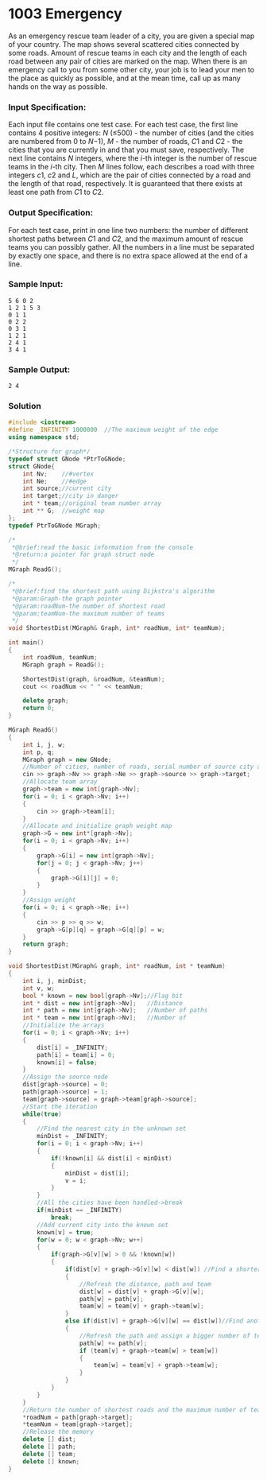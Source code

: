 # 1003 Emergency

As an emergency rescue team leader of a city, you are given a special map of your country. The map shows several scattered cities connected by some roads. Amount of rescue teams in each city and the length of each road between any pair of cities are marked on the map. When there is an emergency call to you from some other city, your job is to lead your men to the place as quickly as possible, and at the mean time, call up as many hands on the way as possible.

### Input Specification:

Each input file contains one test case. For each test case, the first line contains 4 positive integers: *N* (≤500) - the number of cities (and the cities are numbered from 0 to *N*−1), *M* - the number of roads, *C*1 and *C*2 - the cities that you are currently in and that you must save, respectively. The next line contains *N* integers, where the *i*-th integer is the number of rescue teams in the *i*-th city. Then *M* lines follow, each describes a road with three integers *c*1, *c*2 and *L*, which are the pair of cities connected by a road and the length of that road, respectively. It is guaranteed that there exists at least one path from *C*1 to *C*2.

### Output Specification:

For each test case, print in one line two numbers: the number of different shortest paths between *C*1 and *C*2, and the maximum amount of rescue teams you can possibly gather. All the numbers in a line must be separated by exactly one space, and there is no extra space allowed at the end of a line.

### Sample Input:

```in
5 6 0 2
1 2 1 5 3
0 1 1
0 2 2
0 3 1
1 2 1
2 4 1
3 4 1
```

### Sample Output:

```out
2 4
```

### Solution

```C++
#include <iostream>
#define _INFINITY 1000000  //The maximum weight of the edge
using namespace std;

/*Structure for graph*/
typedef struct GNode *PtrToGNode;
struct GNode{
    int Nv;    //#vertex
    int Ne;    //#edge
    int source;//current city
    int target;//city in danger
    int * team;//original team number array
    int ** G;  //weight map
};
typedef PtrToGNode MGraph;

/*
 *@brief:read the basic information from the console
 *@return:a pointer for graph struct node
 */
MGraph ReadG();

/*
 *@brief:find the shortest path using Dijkstra's algorithm
 *@param:Graph-the graph pointer
 *@param:roadNum-the number of shortest road
 *@param:teamNum-the maximum number of teams
 */
void ShortestDist(MGraph& Graph, int* roadNum, int* teamNum);

int main()
{
    int roadNum, teamNum;
    MGraph graph = ReadG();

    ShortestDist(graph, &roadNum, &teamNum);
    cout << roadNum << " " << teamNum;

    delete graph;
    return 0;
}

MGraph ReadG()
{
	int i, j, w;
	int p, q;
	MGraph graph = new GNode;
    //Number of cities, number of roads, serial number of source city and target city
	cin >> graph->Nv >> graph->Ne >> graph->source >> graph->target;
    //Allocate team array
    graph->team = new int[graph->Nv];
    for(i = 0; i < graph->Nv; i++)
    {
        cin >> graph->team[i];
    }
    //Allocate and initialize graph weight map
    graph->G = new int*[graph->Nv];
    for(i = 0; i < graph->Nv; i++)
    {
        graph->G[i] = new int[graph->Nv];
        for(j = 0; j < graph->Nv; j++)
        {
            graph->G[i][j] = 0;
        }
    }
    //Assign weight
	for(i = 0; i < graph->Ne; i++)
	{
		cin >> p >> q >> w;
		graph->G[p][q] = graph->G[q][p] = w;
	}
	return graph;    
} 

void ShortestDist(MGraph& graph, int* roadNum, int * teamNum)
{
	int i, j, minDist;
	int v, w;
	bool * known = new bool[graph->Nv];//Flag bit
    int * dist = new int[graph->Nv];   //Distance
    int * path = new int[graph->Nv];   //Number of paths
    int * team = new int[graph->Nv];   //Number of 
    //Initialize the arrays
	for(i = 0; i < graph->Nv; i++)
	{
		dist[i] = _INFINITY;
		path[i] = team[i] = 0;
        known[i] = false;
	}
    //Assign the source node
    dist[graph->source] = 0;
    path[graph->source] = 1;
    team[graph->source] = graph->team[graph->source];
    //Start the iteration
    while(true)
    {
        //Find the nearest city in the unknown set
    	minDist = _INFINITY;
    	for(i = 0; i < graph->Nv; i++)
        {
            if(!known[i] && dist[i] < minDist)
    	    {
    	    	minDist = dist[i];
    	    	v = i;
    	    }
        }	
        //All the cities have been handled->break
    	if(minDist == _INFINITY)
		    break;
        //Add current city into the known set
	    known[v] = true;
	    for(w = 0; w < graph->Nv; w++)
        {
            if(graph->G[v][w] > 0 && !known[w])
            {
                if(dist[v] + graph->G[v][w] < dist[w]) //Find a shorter road
	            {
                    //Refresh the distance, path and team
	            	dist[w] = dist[v] + graph->G[v][w];
                    path[w] = path[v];
                    team[w] = team[v] + graph->team[w];
	            } 	
				else if(dist[v] + graph->G[v][w] == dist[w])//Find another road of equal length
                {
                    //Refresh the path and assign a bigger number of teams
					path[w] += path[v];
                    if (team[v] + graph->team[w] > team[w])
                    {
                        team[w] = team[v] + graph->team[w];
                    }
                }
            }
        }	 
    }
    //Return the number of shortest roads and the maximum number of teams
    *roadNum = path[graph->target];
    *teamNum = team[graph->target];
    //Release the memory
    delete [] dist;
    delete [] path;
    delete [] team;
    delete [] known;
}
```

